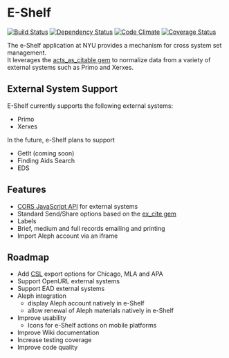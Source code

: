 # E-Shelf

[![Build Status](https://travis-ci.org/NYULibraries/eshelf.png?branch=master)](https://travis-ci.org/NYULibraries/eshelf)
[![Dependency Status](https://gemnasium.com/NYULibraries/eshelf.png)](https://gemnasium.com/NYULibraries/eshelf)
[![Code Climate](https://codeclimate.com/github/NYULibraries/eshelf.png)](https://codeclimate.com/github/NYULibraries/eshelf)
[![Coverage Status](https://coveralls.io/repos/NYULibraries/eshelf/badge.png?branch=master)](https://coveralls.io/r/NYULibraries/eshelf)


The e-Shelf application at NYU provides a mechanism for cross system set management.  
It leverages the [acts_as_citable gem](/NYULibraries/acts_as_citable) to normalize data from
a variety of external systems such as Primo and Xerxes.

## External System Support
E-Shelf currently supports the following external systems:

- Primo
- Xerxes

In the future, e-Shelf plans to support

- GetIt (coming soon)
- Finding Aids Search
- EDS

## Features
- [CORS JavaScript API](../../wiki/CORS-JavaScript-API) for external systems
- Standard Send/Share options based on the [ex_cite gem](/NYULibraries/ex_cite)
- Labels
- Brief, medium and full records emailing and printing
- Import Aleph account via an iframe

## Roadmap
- Add [CSL](http://citationstyles.org/) export options for Chicago, MLA and APA
- Support OpenURL external systems
- Support EAD external systems
- Aleph integration
  - display Aleph account natively in e-Shelf
  - allow renewal of Aleph materials natively in e-Shelf
- Improve usability
  - Icons for e-Shelf actions on mobile platforms
- Improve Wiki documentation
- Increase testing coverage
- Improve code quality
